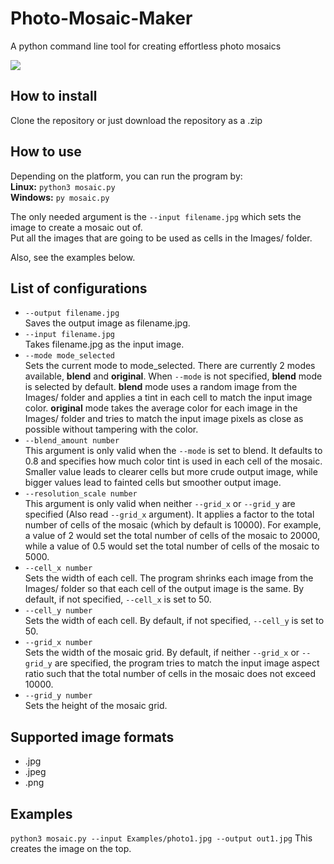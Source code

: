 # Photo-Mosaic-Maker
A python command line tool for creating effortless photo mosaics

![](/Examples/out1.jpg)

## How to install
Clone the repository or just download the repository as a .zip

## How to use
Depending on the platform, you can run the program by:  
**Linux:** ```python3 mosaic.py```  
**Windows:** ```py mosaic.py```

The only needed argument is the ```--input filename.jpg``` which sets the image to create a mosaic out of.  
Put all the images that are going to be used as cells in the Images/ folder.

Also, see the examples below.

## List of configurations
* ```--output filename.jpg```  
Saves the output image as filename.jpg.  
* ```--input filename.jpg```  
Takes filename.jpg as the input image.
* ```--mode mode_selected```  
Sets the current mode to mode_selected. There are currently 2 modes available, **blend** and **original**. When ```--mode``` is not specified, **blend** mode is selected by default. **blend** mode uses a random image from the Images/ folder and applies a tint in each cell to match the input image color. **original** mode takes the average color for each image in the Images/ folder and tries to match the input image pixels as close as possible without tampering with the color.
* ```--blend_amount number```  
This argument is only valid when the ```--mode``` is set to blend. It defaults to 0.8 and specifies how much color tint is used in each cell of the mosaic. Smaller value leads to clearer cells but more crude output image, while bigger values lead to fainted cells but smoother output image.
* ```--resolution_scale number```  
This argument is only valid when neither ```--grid_x``` or ```--grid_y``` are specified (Also read ```--grid_x``` argument). It applies a factor to the total number of cells of the mosaic (which by default is 10000). For example, a value of 2 would set the total number of cells of the mosaic to 20000, while a value of 0.5 would set the total number of cells of the mosaic to 5000.
* ```--cell_x number```  
Sets the width of each cell. The program shrinks each image from the Images/ folder so that each cell of the output image is the same. By default, if not specified, ```--cell_x``` is set to 50.
* ```--cell_y number```  
Sets the width of each cell. By default, if not specified, ```--cell_y``` is set to 50.
* ```--grid_x number```  
Sets the width of the mosaic grid. By default, if neither ```--grid_x``` or ```--grid_y``` are specified, the program tries to match the input image aspect ratio such that the total number of cells in the mosaic does not exceed 10000.
* ```--grid_y number```  
Sets the height of the mosaic grid.

## Supported image formats
* .jpg
* .jpeg
* .png

## Examples
```python3 mosaic.py --input Examples/photo1.jpg --output out1.jpg```
This creates the image on the top.